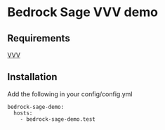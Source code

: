 # Bedrock Sage VVV demo

## Requirements
[VVV](https://varyingvagrantvagrants.org)

## Installation

Add the following in your config/config.yml
```
bedrock-sage-demo:
  hosts:
    - bedrock-sage-demo.test
```
